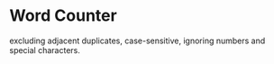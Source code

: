 # Word Counter
 excluding adjacent duplicates, case-sensitive, ignoring numbers and special characters.
